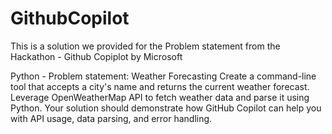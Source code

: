 # GithubCopilot

This is a solution we provided for the Problem statement from the Hackathon - Github Copiplot by Microsoft

Python - Problem statement: Weather Forecasting 
Create a command-line tool that accepts a city's name and returns the current weather forecast. Leverage OpenWeatherMap API to fetch weather data and parse it using Python. Your solution should demonstrate how GitHub Copilot can help you with API usage, data parsing, and error handling.

